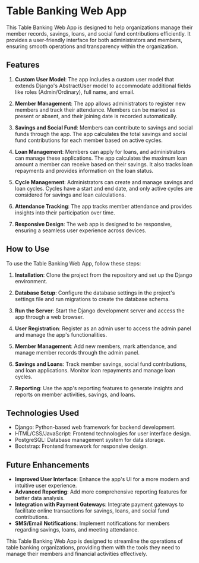 # Table Banking Web App

This Table Banking Web App is designed to help organizations manage their member records, savings, loans, and social fund contributions efficiently. It provides a user-friendly interface for both administrators and members, ensuring smooth operations and transparency within the organization.

## Features

1. **Custom User Model**: The app includes a custom user model that extends Django's AbstractUser model to accommodate additional fields like roles (Admin/Ordinary), full name, and email.

2. **Member Management**: The app allows administrators to register new members and track their attendance. Members can be marked as present or absent, and their joining date is recorded automatically.

3. **Savings and Social Fund**: Members can contribute to savings and social funds through the app. The app calculates the total savings and social fund contributions for each member based on active cycles.

4. **Loan Management**: Members can apply for loans, and administrators can manage these applications. The app calculates the maximum loan amount a member can receive based on their savings. It also tracks loan repayments and provides information on the loan status.

5. **Cycle Management**: Administrators can create and manage savings and loan cycles. Cycles have a start and end date, and only active cycles are considered for savings and loan calculations.

6. **Attendance Tracking**: The app tracks member attendance and provides insights into their participation over time.

7. **Responsive Design**: The web app is designed to be responsive, ensuring a seamless user experience across devices.

## How to Use

To use the Table Banking Web App, follow these steps:

1. **Installation**: Clone the project from the repository and set up the Django environment.

2. **Database Setup**: Configure the database settings in the project's settings file and run migrations to create the database schema.

3. **Run the Server**: Start the Django development server and access the app through a web browser.

4. **User Registration**: Register as an admin user to access the admin panel and manage the app's functionalities.

5. **Member Management**: Add new members, mark attendance, and manage member records through the admin panel.

6. **Savings and Loans**: Track member savings, social fund contributions, and loan applications. Monitor loan repayments and manage loan cycles.

7. **Reporting**: Use the app's reporting features to generate insights and reports on member activities, savings, and loans.

## Technologies Used

- Django: Python-based web framework for backend development.
- HTML/CSS/JavaScript: Frontend technologies for user interface design.
- PostgreSQL: Database management system for data storage.
- Bootstrap: Frontend framework for responsive design.

## Future Enhancements

- **Improved User Interface**: Enhance the app's UI for a more modern and intuitive user experience.
- **Advanced Reporting**: Add more comprehensive reporting features for better data analysis.
- **Integration with Payment Gateways**: Integrate payment gateways to facilitate online transactions for savings, loans, and social fund contributions.
- **SMS/Email Notifications**: Implement notifications for members regarding savings, loans, and meeting attendance.

This Table Banking Web App is designed to streamline the operations of table banking organizations, providing them with the tools they need to manage their members and financial activities effectively.
